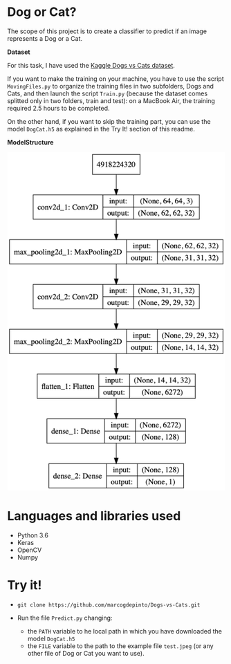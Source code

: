# Dog or Cat?

The scope of this project is to create a classifier to predict if an image represents a Dog or a Cat.

**Dataset**

For this task, I have used the [Kaggle Dogs vs Cats dataset](https://www.kaggle.com/c/dogs-vs-cats/data).

If you want to make the training on your machine, you have to use the script `MovingFiles.py` to organize the training files in two subfolders, Dogs and Cats, and then launch the script `Train.py`
(because the dataset comes splitted only in two folders, train and test): on a MacBook Air, the training required 2.5 hours to be completed.

On the other hand, if you want to skip the training part, you can use the model `DogCat.h5` as explained in the Try It! section of this readme.

**ModelStructure**

![Link do classification report](https://github.com/marcogdepinto/Dogs-vs-Cats/blob/master/model.png)

# Languages and libraries used

- Python 3.6
- Keras
- OpenCV
- Numpy

# Try it!

- `git clone https://github.com/marcogdepinto/Dogs-vs-Cats.git`

- Run the file `Predict.py` changing:
    - the `PATH` variable to he local path in which you have downloaded the model `DogCat.h5`
    - the `FILE` variable to the path to the example file `test.jpeg` (or any other file of Dog or Cat you want to use).